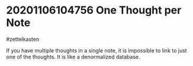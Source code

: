 # 20201106104756 One Thought per Note
#zettelkasten

If you have multiple thoughts in a single note, it is impossible to link
to just one of the thoughts. It is like a denormalized database.

